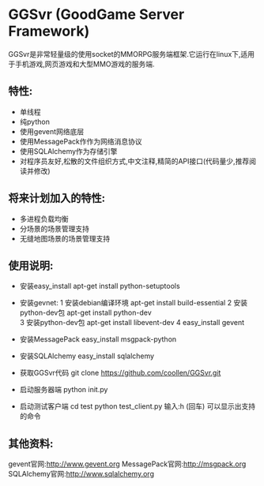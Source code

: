 GGSvr (GoodGame Server Framework)
=====================
GGSvr是非常轻量级的使用socket的MMORPG服务端框架.它运行在linux下,适用于手机游戏,网页游戏和大型MMO游戏的服务端.


特性:
---------------------
* 单线程
* 纯python
* 使用gevent网络底层
* 使用MessagePack作作为网络消息协议
* 使用SQLAlchemy作为存储引擎
* 对程序员友好,松散的文件组织方式,中文注释,精简的API接口(代码量少,推荐阅读并修改)

将来计划加入的特性:
---------------------
* 多进程负载均衡
* 分场景的场景管理支持
* 无缝地图场景的场景管理支持

使用说明:
--------------------
* 安装easy_install
  apt-get install python-setuptools

* 安装gevnet:
  1 安装debian编译环境  apt-get install build-essential 
  2 安装python-dev包 apt-get install python-dev   
  3 安装python-dev包 apt-get install libevent-dev
  4 easy_install gevent

* 安装MessagePack
  easy_install msgpack-python

* 安装SQLAlchemy
  easy_install sqlalchemy

* 获取GGSvr代码
  git clone https://github.com/coollen/GGSvr.git

* 启动服务器端
  python init.py

* 启动测试客户端
  cd test
  python test_client.py
  输入:h (回车) 可以显示出支持的命令


其他资料:
---------------------
gevent官网:http://www.gevent.org
MessagePack官网:http://msgpack.org
SQLAlchemy官网:http://www.sqlalchemy.org
  


